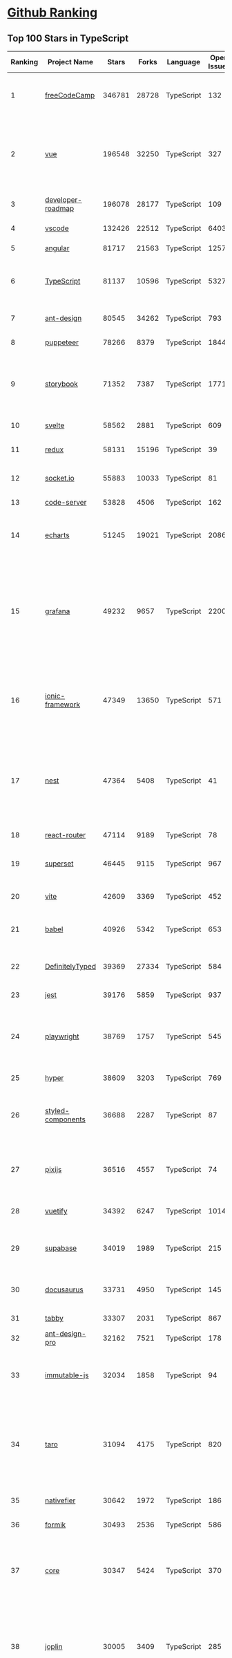 [Github Ranking](../README.md)
==========

## Top 100 Stars in TypeScript

| Ranking | Project Name | Stars | Forks | Language | Open Issues | Description | Last Commit |
| ------- | ------------ | ----- | ----- | -------- | ----------- | ----------- | ----------- |
| 1 | [freeCodeCamp](https://github.com/freeCodeCamp/freeCodeCamp) | 346781 | 28728 | TypeScript | 132 | freeCodeCamp.org's open-source codebase and curriculum. Learn to code for free. | 2022-06-04T02:59:05Z |
| 2 | [vue](https://github.com/vuejs/vue) | 196548 | 32250 | TypeScript | 327 | 🖖 Vue.js is a progressive, incrementally-adoptable JavaScript framework for building UI on the web. | 2022-06-03T21:25:30Z |
| 3 | [developer-roadmap](https://github.com/kamranahmedse/developer-roadmap) | 196078 | 28177 | TypeScript | 109 | Roadmap to becoming a developer in 2022 | 2022-06-01T01:01:09Z |
| 4 | [vscode](https://github.com/microsoft/vscode) | 132426 | 22512 | TypeScript | 6403 | Visual Studio Code | 2022-06-04T00:57:50Z |
| 5 | [angular](https://github.com/angular/angular) | 81717 | 21563 | TypeScript | 1257 | The modern web developer’s platform | 2022-06-04T00:18:08Z |
| 6 | [TypeScript](https://github.com/microsoft/TypeScript) | 81137 | 10596 | TypeScript | 5327 | TypeScript is a superset of JavaScript that compiles to clean JavaScript output. | 2022-06-04T01:45:23Z |
| 7 | [ant-design](https://github.com/ant-design/ant-design) | 80545 | 34262 | TypeScript | 793 | An enterprise-class UI design language and React UI library | 2022-06-03T14:10:57Z |
| 8 | [puppeteer](https://github.com/puppeteer/puppeteer) | 78266 | 8379 | TypeScript | 1844 | Headless Chrome Node.js API | 2022-06-03T23:24:15Z |
| 9 | [storybook](https://github.com/storybookjs/storybook) | 71352 | 7387 | TypeScript | 1771 | 📓 The UI component explorer. Develop, document, & test React, Vue, Angular, Web Components, Ember, Svelte & more! | 2022-06-03T18:16:50Z |
| 10 | [svelte](https://github.com/sveltejs/svelte) | 58562 | 2881 | TypeScript | 609 | Cybernetically enhanced web apps | 2022-06-03T14:11:30Z |
| 11 | [redux](https://github.com/reduxjs/redux) | 58131 | 15196 | TypeScript | 39 | Predictable state container for JavaScript apps | 2022-06-03T10:49:44Z |
| 12 | [socket.io](https://github.com/socketio/socket.io) | 55883 | 10033 | TypeScript | 81 | Realtime application framework (Node.JS server) | 2022-05-25T21:29:50Z |
| 13 | [code-server](https://github.com/coder/code-server) | 53828 | 4506 | TypeScript | 162 | VS Code in the browser | 2022-06-02T23:35:40Z |
| 14 | [echarts](https://github.com/apache/echarts) | 51245 | 19021 | TypeScript | 2086 | Apache ECharts is a powerful, interactive charting and data visualization library for browser | 2022-06-03T06:07:48Z |
| 15 | [grafana](https://github.com/grafana/grafana) | 49232 | 9657 | TypeScript | 2200 | The open and composable observability and data visualization platform. Visualize metrics, logs, and traces from multiple sources like Prometheus, Loki, Elasticsearch, InfluxDB, Postgres and many more.  | 2022-06-04T02:38:21Z |
| 16 | [ionic-framework](https://github.com/ionic-team/ionic-framework) | 47349 | 13650 | TypeScript | 571 | A powerful cross-platform UI toolkit for building native-quality iOS, Android, and Progressive Web Apps with HTML, CSS, and JavaScript. | 2022-06-03T19:22:05Z |
| 17 | [nest](https://github.com/nestjs/nest) | 47364 | 5408 | TypeScript | 41 | A progressive Node.js framework for building efficient, scalable, and enterprise-grade server-side applications on top of TypeScript & JavaScript (ES6, ES7, ES8) 🚀 | 2022-06-03T08:48:05Z |
| 18 | [react-router](https://github.com/remix-run/react-router) | 47114 | 9189 | TypeScript | 78 | Declarative routing for React | 2022-06-03T19:48:48Z |
| 19 | [superset](https://github.com/apache/superset) | 46445 | 9115 | TypeScript | 967 | Apache Superset is a Data Visualization and Data Exploration Platform | 2022-06-03T23:28:28Z |
| 20 | [vite](https://github.com/vitejs/vite) | 42609 | 3369 | TypeScript | 452 | Next generation frontend tooling. It's fast! | 2022-06-03T16:19:38Z |
| 21 | [babel](https://github.com/babel/babel) | 40926 | 5342 | TypeScript | 653 | 🐠 Babel is a compiler for writing next generation JavaScript. | 2022-06-03T20:41:22Z |
| 22 | [DefinitelyTyped](https://github.com/DefinitelyTyped/DefinitelyTyped) | 39369 | 27334 | TypeScript | 584 | The repository for high quality TypeScript type definitions. | 2022-06-04T02:20:56Z |
| 23 | [jest](https://github.com/facebook/jest) | 39176 | 5859 | TypeScript | 937 | Delightful JavaScript Testing. | 2022-06-03T13:47:09Z |
| 24 | [playwright](https://github.com/microsoft/playwright) | 38769 | 1757 | TypeScript | 545 | Playwright is a framework for Web Testing and Automation. It allows testing Chromium, Firefox and WebKit with a single API.  | 2022-06-03T23:59:34Z |
| 25 | [hyper](https://github.com/vercel/hyper) | 38609 | 3203 | TypeScript | 769 | A terminal built on web technologies | 2022-05-30T11:07:48Z |
| 26 | [styled-components](https://github.com/styled-components/styled-components) | 36688 | 2287 | TypeScript | 87 | Visual primitives for the component age. Use the best bits of ES6 and CSS to style your apps without stress 💅 | 2022-05-05T01:15:33Z |
| 27 | [pixijs](https://github.com/pixijs/pixijs) | 36516 | 4557 | TypeScript | 74 | The HTML5 Creation Engine: Create beautiful digital content with the fastest, most flexible 2D WebGL renderer. | 2022-06-03T14:43:45Z |
| 28 | [vuetify](https://github.com/vuetifyjs/vuetify) | 34392 | 6247 | TypeScript | 1014 | 🐉 Material Component Framework for Vue | 2022-06-03T22:12:01Z |
| 29 | [supabase](https://github.com/supabase/supabase) | 34019 | 1989 | TypeScript | 215 | The open source Firebase alternative. Follow to stay updated about our public Beta. | 2022-06-03T22:31:15Z |
| 30 | [docusaurus](https://github.com/facebook/docusaurus) | 33731 | 4950 | TypeScript | 145 | Easy to maintain open source documentation websites. | 2022-06-03T15:44:15Z |
| 31 | [tabby](https://github.com/Eugeny/tabby) | 33307 | 2031 | TypeScript | 867 | A terminal for a more modern age | 2022-06-03T07:11:35Z |
| 32 | [ant-design-pro](https://github.com/ant-design/ant-design-pro) | 32162 | 7521 | TypeScript | 178 | 👨🏻‍💻👩🏻‍💻 Use Ant Design like a Pro! | 2022-06-01T03:00:50Z |
| 33 | [immutable-js](https://github.com/immutable-js/immutable-js) | 32034 | 1858 | TypeScript | 94 | Immutable persistent data collections for Javascript which increase efficiency and simplicity. | 2022-05-23T19:03:40Z |
| 34 | [taro](https://github.com/NervJS/taro) | 31094 | 4175 | TypeScript | 820 | 开放式跨端跨框架解决方案，支持使用 React/Vue/Nerv 等框架来开发微信/京东/百度/支付宝/字节跳动/ QQ 小程序/H5/React Native 等应用。  https://taro.zone/ | 2022-06-02T13:14:14Z |
| 35 | [nativefier](https://github.com/nativefier/nativefier) | 30642 | 1972 | TypeScript | 186 | Make any web page a desktop application | 2022-06-03T19:36:22Z |
| 36 | [formik](https://github.com/jaredpalmer/formik) | 30493 | 2536 | TypeScript | 586 | Build forms in React, without the tears 😭  | 2022-06-01T18:25:42Z |
| 37 | [core](https://github.com/vuejs/core) | 30347 | 5424 | TypeScript | 370 | 🖖 Vue.js is a progressive, incrementally-adoptable JavaScript framework for building UI on the web. | 2022-06-03T05:15:13Z |
| 38 | [joplin](https://github.com/laurent22/joplin) | 30005 | 3409 | TypeScript | 285 | Joplin - an open source note taking and to-do application with synchronisation capabilities for Windows, macOS, Linux, Android and iOS. | 2022-06-03T13:04:13Z |
| 39 | [excalidraw](https://github.com/excalidraw/excalidraw) | 29762 | 2400 | TypeScript | 547 | Virtual whiteboard for sketching hand-drawn like diagrams | 2022-06-03T06:08:52Z |
| 40 | [react-use](https://github.com/streamich/react-use) | 29775 | 2343 | TypeScript | 266 | React Hooks — 👍 | 2022-06-03T23:15:38Z |
| 41 | [date-fns](https://github.com/date-fns/date-fns) | 28883 | 1455 | TypeScript | 326 | ⏳ Modern JavaScript date utility library ⌛️ | 2022-06-02T22:14:14Z |
| 42 | [react-hook-form](https://github.com/react-hook-form/react-hook-form) | 28545 | 1380 | TypeScript | 3 | 📋 React Hooks for form state management and validation (Web + React Native) | 2022-05-31T23:24:21Z |
| 43 | [typeorm](https://github.com/typeorm/typeorm) | 28415 | 5190 | TypeScript | 1533 | ORM for TypeScript and JavaScript (ES7, ES6, ES5). Supports MySQL, PostgreSQL, MariaDB, SQLite, MS SQL Server, Oracle, SAP Hana, WebSQL databases. Works in NodeJS, Browser, Ionic, Cordova and Electron platforms. | 2022-06-02T19:33:37Z |
| 44 | [nocodb](https://github.com/nocodb/nocodb) | 28035 | 1706 | TypeScript | 274 | 🔥 🔥 🔥 Open Source Airtable Alternative - turns any MySQL, Postgres, SQLite into a Spreadsheet with REST APIs. | 2022-06-03T19:39:50Z |
| 45 | [react-query](https://github.com/tannerlinsley/react-query) | 27592 | 1584 | TypeScript | 18 | ⚛️ Hooks for fetching, caching and updating asynchronous data in React | 2022-06-03T08:19:47Z |
| 46 | [rxjs](https://github.com/ReactiveX/rxjs) | 27097 | 2802 | TypeScript | 194 | A reactive programming library for JavaScript | 2022-06-01T19:34:00Z |
| 47 | [chakra-ui](https://github.com/chakra-ui/chakra-ui) | 26553 | 2333 | TypeScript | 75 | ⚡️ Simple, Modular & Accessible UI Components for your React Applications | 2022-06-03T22:45:33Z |
| 48 | [postcss](https://github.com/postcss/postcss) | 26302 | 1499 | TypeScript | 12 | Transforming styles with JS plugins | 2022-05-26T05:01:14Z |
| 49 | [html2canvas](https://github.com/niklasvh/html2canvas) | 26077 | 4395 | TypeScript | 740 | Screenshots with JavaScript | 2022-06-03T07:25:05Z |
| 50 | [angular-cli](https://github.com/angular/angular-cli) | 25394 | 12131 | TypeScript | 237 | CLI tool for Angular | 2022-06-04T00:00:26Z |
| 51 | [mobx](https://github.com/mobxjs/mobx) | 25293 | 1685 | TypeScript | 13 | Simple, scalable state management. | 2022-06-01T16:03:43Z |
| 52 | [cheerio](https://github.com/cheeriojs/cheerio) | 25103 | 1546 | TypeScript | 9 | Fast, flexible, and lean implementation of core jQuery designed specifically for the server. | 2022-06-02T19:50:07Z |
| 53 | [react-select](https://github.com/JedWatson/react-select) | 24675 | 3912 | TypeScript | 180 | The Select Component for React.js | 2022-06-02T04:54:28Z |
| 54 | [slate](https://github.com/ianstormtaylor/slate) | 24507 | 2769 | TypeScript | 483 | A completely customizable framework for building rich text editors. (Currently in beta.) | 2022-06-03T20:10:17Z |
| 55 | [ngx-admin](https://github.com/akveo/ngx-admin) | 23665 | 7581 | TypeScript | 384 | Customizable admin dashboard template based on Angular 10+ | 2022-05-26T09:32:38Z |
| 56 | [prisma](https://github.com/prisma/prisma) | 23200 | 822 | TypeScript | 2022 | Next-generation ORM for Node.js & TypeScript \| PostgreSQL, MySQL, MariaDB, SQL Server, SQLite, MongoDB and CockroachDB (Preview) | 2022-06-04T01:54:24Z |
| 57 | [react-spring](https://github.com/pmndrs/react-spring) | 23230 | 1015 | TypeScript | 55 | ✌️ A spring physics based React animation library | 2022-05-25T21:36:13Z |
| 58 | [etcher](https://github.com/balena-io/etcher) | 23058 | 1664 | TypeScript | 367 | Flash OS images to SD cards & USB drives, safely and easily. | 2022-05-26T15:22:10Z |
| 59 | [n8n](https://github.com/n8n-io/n8n) | 22724 | 2624 | TypeScript | 90 | Free and open fair-code licensed node based Workflow Automation Tool. Easily automate tasks across different services. | 2022-06-03T20:37:25Z |
| 60 | [components](https://github.com/angular/components) | 22722 | 6153 | TypeScript | 1703 | Component infrastructure and Material Design components for Angular | 2022-06-03T21:40:02Z |

